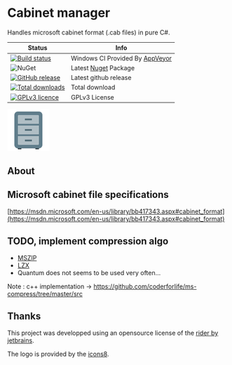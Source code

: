 # Cabinet manager

Handles microsoft cabinet format (.cab files) in pure C#.

Status | Info
------ | --------
[![Build status](https://ci.appveyor.com/api/projects/status/8v4fn7trm69554ih/branch/master?svg=true)](https://ci.appveyor.com/project/jcaillon/cabinetmanager) | Windows CI Provided By [AppVeyor][]
![NuGet](https://img.shields.io/nuget/v/Noyacode.CabinetManager.svg) | Latest [Nuget][] Package
[![GitHub release](https://img.shields.io/github/release/jcaillon/CabinetManager.svg)](https://github.com/jcaillon/CabinetManager/releases/latest) | Latest github release
[![Total downloads](https://img.shields.io/github/downloads/jcaillon/CabinetManager/total.svg)](https://github.com/jcaillon/CabinetManager/releases) | Total download
[![GPLv3 licence](https://img.shields.io/badge/License-GPLv3-74A5C2.svg)](https://github.com/jcaillon/CabinetManager/blob/master/LICENSE) | GPLv3 License

[![logo](docs/logo.png)](https://jcaillon.github.io/CabinetManager/)

[AppVeyor]:http://www.appveyor.com/
[Nuget]:https://www.nuget.org/packages/Noyacode.CabinetManager/

## About

## Microsoft cabinet file specifications

[https://msdn.microsoft.com/en-us/library/bb417343.aspx#cabinet_format](https://msdn.microsoft.com/en-us/library/bb417343.aspx#cabinet_format)

## TODO, implement compression algo

- [MSZIP](https://msdn.microsoft.com/library/bb417343.aspx#microsoftmszipdatacompressionformat)
- [LZX](https://msdn.microsoft.com/en-us/library/bb417343.aspx#lzxdatacompressionformat)
- Quantum does not seems to be used very often...

Note : c++ implementation -> https://github.com/coderforlife/ms-compress/tree/master/src

## Thanks

This project was developped using an opensource license of the [rider by jetbrains](https://www.jetbrains.com/).

The logo is provided by the [icons8](https://icons8.com/).
